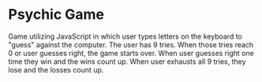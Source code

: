 # Psychic Game

Game utilizing JavaScript in which user types letters on the keyboard to "guess" against the computer. The user has 9 tries. When those tries reach 0 or user guesses right, the game starts over. When user guesses right one time they win and the wins count up. When user exhausts all 9 tries, they lose and the losses count up.